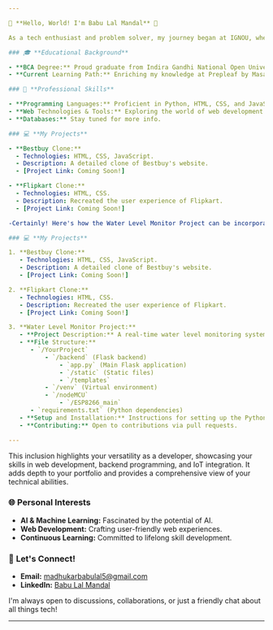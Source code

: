 ```yaml
---

🌟 **Hello, World! I'm Babu Lal Mandal** 🌟

As a tech enthusiast and problem solver, my journey began at IGNOU, where I earned my BCA. I'm always on the lookout for new challenges in the dynamic realm of software development.

### 🎓 **Educational Background**

- **BCA Degree:** Proud graduate from Indira Gandhi National Open University (IGNOU).
- **Current Learning Path:** Enriching my knowledge at Prepleaf by Masai.

### 🚀 **Professional Skills**

- **Programming Languages:** Proficient in Python, HTML, CSS, and JavaScript.
- **Web Technologies & Tools:** Exploring the world of web development (details coming soon!).
- **Databases:** Stay tuned for more info.

### 💻 **My Projects**

- **Bestbuy Clone:**
  - Technologies: HTML, CSS, JavaScript.
  - Description: A detailed clone of Bestbuy's website.
  - [Project Link: Coming Soon!]

- **Flipkart Clone:**
  - Technologies: HTML, CSS.
  - Description: Recreated the user experience of Flipkart.
  - [Project Link: Coming Soon!]

-Certainly! Here's how the Water Level Monitor Project can be incorporated into the Projects section of your "About Me":

### 💻 **My Projects**

1. **Bestbuy Clone:**
   - Technologies: HTML, CSS, JavaScript.
   - Description: A detailed clone of Bestbuy's website.
   - [Project Link: Coming Soon!]

2. **Flipkart Clone:**
   - Technologies: HTML, CSS.
   - Description: Recreated the user experience of Flipkart.
   - [Project Link: Coming Soon!]

3. **Water Level Monitor Project:**
   - **Project Description:** A real-time water level monitoring system combining hardware and software. Utilizes Flask for backend and displays data on a web frontend. Features ESP8266 with an ultrasonic sensor for water level measurement and Blynk for IoT connectivity.
   - **File Structure:**
      - `/YourProject`
          - `/backend` (Flask backend)
              - `app.py` (Main Flask application)
              - `/static` (Static files)
              - `/templates`
          - `/venv` (Virtual environment)
          - `/nodeMCU`
              - `/ESP8266_main`
      - `requirements.txt` (Python dependencies)
   - **Setup and Installation:** Instructions for setting up the Python environment, running the Flask application, and accessing the web interface.
   - **Contributing:** Open to contributions via pull requests.

---
```


This inclusion highlights your versatility as a developer, showcasing your skills in web development, backend programming, and IoT integration. It adds depth to your portfolio and provides a comprehensive view of your technical abilities. 

### 🌐 **Personal Interests**

- **AI & Machine Learning:** Fascinated by the potential of AI.
- **Web Development:** Crafting user-friendly web experiences.
- **Continuous Learning:** Committed to lifelong skill development.

### 🤝 **Let's Connect!**

- **Email:** [madhukarbabulal5@gmail.com](mailto:madhukarbabulal5@gmail.com)
- **LinkedIn:** [Babu Lal Mandal](https://www.linkedin.com/in/babulal85k)

I'm always open to discussions, collaborations, or just a friendly chat about all things tech!

---

